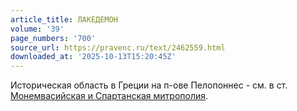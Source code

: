 ```yaml
---
article_title: ЛАКЕДЕМОН
volume: '39'
page_numbers: '700'
source_url: https://pravenc.ru/text/2462559.html
downloaded_at: '2025-10-13T15:20:45Z'
---
```


Историческая область в Греции на п-ове Пелопоннес - см. в ст. [Монемвасийская и Спартанская митрополия](<https://pravenc.ru/text/Монемвасийская и Спартанская митрополия.html>).
